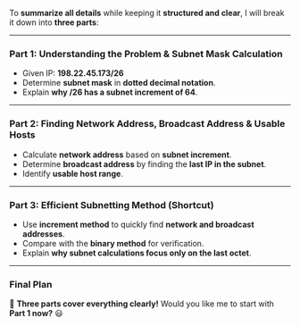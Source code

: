To **summarize all details** while keeping it **structured and clear**, I will break it down into **three parts**:

---

### **Part 1: Understanding the Problem & Subnet Mask Calculation**

- Given IP: **198.22.45.173/26**
- Determine **subnet mask** in **dotted decimal notation**.
- Explain **why /26 has a subnet increment of 64**.

---

### **Part 2: Finding Network Address, Broadcast Address & Usable Hosts**

- Calculate **network address** based on **subnet increment**.
- Determine **broadcast address** by finding the **last IP in the subnet**.
- Identify **usable host range**.

---

### **Part 3: Efficient Subnetting Method (Shortcut)**

- Use **increment method** to quickly find **network and broadcast addresses**.
- Compare with the **binary method** for verification.
- Explain **why subnet calculations focus only on the last octet**.

---

### **Final Plan**

📌 **Three parts cover everything clearly!** Would you like me to start with **Part 1 now?** 😃